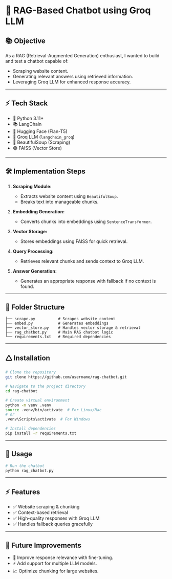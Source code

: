 # 🚀 RAG-Based Chatbot using Groq LLM

## 📚 **Objective**
As a RAG (Retrieval-Augmented Generation) enthusiast, I wanted to build and test a chatbot capable of:
- Scraping website content.
- Generating relevant answers using retrieved information.
- Leveraging Groq LLM for enhanced response accuracy.

---

## ⚡️ **Tech Stack**
- 🐍 Python 3.11+
- 📚 LangChain
- 🦗 Hugging Face (Flan-T5)
- 🧠 Groq LLM (`langchain_groq`)
- 🔎 BeautifulSoup (Scraping)
- 🟣️ FAISS (Vector Store)

---

## 🛠️ **Implementation Steps**
1. **Scraping Module:**  
   - Extracts website content using `BeautifulSoup`.
   - Breaks text into manageable chunks.

2. **Embedding Generation:**  
   - Converts chunks into embeddings using `SentenceTransformer`.

3. **Vector Storage:**  
   - Stores embeddings using FAISS for quick retrieval.

4. **Query Processing:**  
   - Retrieves relevant chunks and sends context to Groq LLM.

5. **Answer Generation:**  
   - Generates an appropriate response with fallback if no context is found.

---

## 💂 **Folder Structure**
```
├── scrape.py          # Scrapes website content
├── embed.py           # Generates embeddings
├── vector_store.py    # Handles vector storage & retrieval
├── rag_chatbot.py     # Main RAG chatbot logic
└── requirements.txt   # Required dependencies
```

---

## 🛆 **Installation**
```bash
# Clone the repository
git clone https://github.com/username/rag-chatbot.git

# Navigate to the project directory
cd rag-chatbot

# Create virtual environment
python -m venv .venv
source .venv/bin/activate  # For Linux/Mac
# or
.venv\Scripts\activate  # For Windows

# Install dependencies
pip install -r requirements.txt
```

---

## 🚀 **Usage**
```bash
# Run the chatbot
python rag_chatbot.py
```

---

## ⚡️ **Features**
- ✅ Website scraping & chunking
- ✅ Context-based retrieval
- ✅ High-quality responses with Groq LLM
- ✅ Handles fallback queries gracefully

---

## 🧩 **Future Improvements**
- 🤖 Improve response relevance with fine-tuning.
- ⚡ Add support for multiple LLM models.
- 📈 Optimize chunking for large websites.
